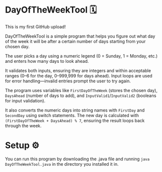 # DayOfTheWeekTool 🗓️

This is my first GitHub upload! 

DayOfTheWeekTool is a simple program that helps you figure out what day of the week it will be after a certain number of days starting from your chosen day. 

The user picks a day using a numeric legend (0 = Sunday, 1 = Monday, etc.) and enters how many days to look ahead. 

It validates both inputs, ensuring they are integers and within acceptable ranges (0–6 for the day, 0–999,999 for days ahead). Input loops are used for error handling—invalid entries prompt the user to try again.

The program uses variables like ```FirstDayOfTheWeek``` (stores the chosen day), ```DaysAhead``` (number of days to add), and ```InputValid1```/```InputValid2``` (booleans for input validation). 

It also converts the numeric days into string names with ```FirstDay``` and ```SecondDay``` using switch statements. The new day is calculated with ```(FirstDayOfTheWeek + DaysAhead) % 7```, ensuring the result loops back through the week.


# Setup ⚙️

You can run this program by downloading the .java file and running ```java DayOfTheWeekTool.java``` in the directory you installed it in.